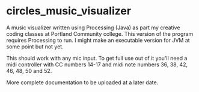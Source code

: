 # circles_music_visualizer
A music visualizer written using Processing (Java) as part my creative coding classes at Portland Community college. This version of the program requires Processing to run. I might make an executable version for JVM at some point but not yet. 

This should work with any mic input. To get full use out of it you'll need a midi controller with CC numbers 14-17 and midi note numbers 36, 38, 42, 46, 48, 50 and 52.

More complete documentation to be uploaded at a later date. 